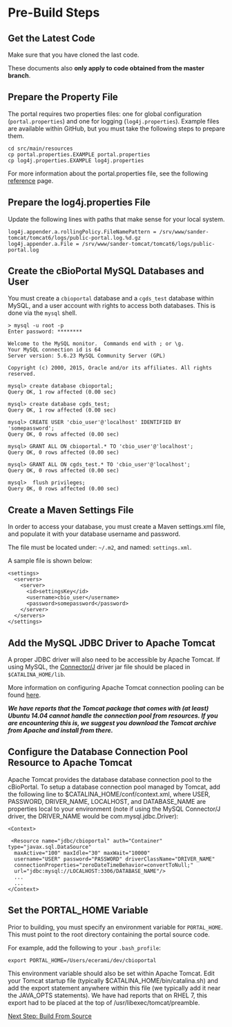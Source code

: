 # Pre-Build Steps

## Get the Latest Code

Make sure that you have cloned the last code.

These documents also **only apply to code obtained from the master branch**.

## Prepare the Property File

The portal requires two properties files:  one for global configuration (`portal.properties`) and one for logging (`log4j.properties`).  Example files are available within GitHub, but you must take the following steps to prepare them.

    cd src/main/resources
    cp portal.properties.EXAMPLE portal.properties
    cp log4j.properties.EXAMPLE log4j.properties

For more information about the portal.properties file, see the following [reference](portal.properties-Reference.md) page.

## Prepare the log4j.properties File

Update the following lines with paths that make sense for your local system.

    log4j.appender.a.rollingPolicy.FileNamePattern = /srv/www/sander-tomcat/tomcat6/logs/public-portal.log.%d.gz
    log4j.appender.a.File = /srv/www/sander-tomcat/tomcat6/logs/public-portal.log

<a name='prepare_database'>

##  Create the cBioPortal MySQL Databases and User

You must create a `cbioportal` database and a `cgds_test` database within MySQL, and a user account with rights to access both databases.  This is done via the `mysql` shell.

    > mysql -u root -p
    Enter password: ********

    Welcome to the MySQL monitor.  Commands end with ; or \g.
    Your MySQL connection id is 64
    Server version: 5.6.23 MySQL Community Server (GPL)

    Copyright (c) 2000, 2015, Oracle and/or its affiliates. All rights reserved.

    mysql> create database cbioportal;
    Query OK, 1 row affected (0.00 sec)

    mysql> create database cgds_test;
    Query OK, 1 row affected (0.00 sec)

    mysql> CREATE USER 'cbio_user'@'localhost' IDENTIFIED BY 'somepassword';
    Query OK, 0 rows affected (0.00 sec)

    mysql> GRANT ALL ON cbioportal.* TO 'cbio_user'@'localhost';
    Query OK, 0 rows affected (0.00 sec)

    mysql> GRANT ALL ON cgds_test.* TO 'cbio_user'@'localhost';
    Query OK, 0 rows affected (0.00 sec)

    mysql>  flush privileges;
    Query OK, 0 rows affected (0.00 sec)

## Create a Maven Settings File

In order to access your database, you must create a Maven settings.xml file, and populate it with your database username and password.

The file must be located under:  `~/.m2`, and named:  `settings.xml`.

A sample file is shown below:

    <settings>
      <servers>
        <server>
          <id>settingsKey</id>
          <username>cbio_user</username>
          <password>somepassword</password>
        </server>
      </servers>
    </settings>

## Add the MySQL JDBC Driver to Apache Tomcat

A proper JDBC driver will also need to be accessible by Apache Tomcat.  If using MySQL, the [Connector/J](http://dev.mysql.com/downloads/connector/j/) driver jar file should be placed in `$CATALINA_HOME/lib`.

More information on configuring Apache Tomcat connection pooling can be found [here](http://tomcat.apache.org/tomcat-7.0-doc/jndi-datasource-examples-howto.html).

***We have reports that the Tomcat package that comes with (at least) Ubuntu 14.04 cannot handle the connection pool from resources.  If you are encountering this is, we suggest you download the Tomcat archive from Apache and install from there.***

## Configure the Database Connection Pool Resource to Apache Tomcat

Apache Tomcat provides the database database connection pool to the cBioPortal. To setup a database connection pool managed by Tomcat, add the following line to $CATALINA_HOME/conf/context.xml, where USER, PASSWORD, DRIVER_NAME, LOCALHOST, and DATABASE_NAME are properties local to your environment (note if using the MySQL Connector/J driver, the DRIVER_NAME would be com.mysql.jdbc.Driver):

    <Context>

     <Resource name="jdbc/cbioportal" auth="Container" type="javax.sql.DataSource"
      maxActive="100" maxIdle="30" maxWait="10000"
      username="USER" password="PASSWORD" driverClassName="DRIVER_NAME"
      connectionProperties="zeroDateTimeBehavior=convertToNull;"
      url="jdbc:mysql://LOCALHOST:3306/DATABASE_NAME"/>
      ...
      ...
    </Context>

## Set the PORTAL_HOME Variable

Prior to building, you must specify an environment variable for `PORTAL_HOME`.  This must point to the root directory containing the portal source code.

For example, add the following to your `.bash_profile`:

    export PORTAL_HOME=/Users/ecerami/dev/cbioportal

This environment variable should also be set within Apache Tomcat.  Edit your Tomcat startup file (typically $CATALINA_HOME/bin/catalina.sh) and add the export statement anywhere within this file (we typically add it near the JAVA_OPTS statements).  We have had reports that on RHEL 7, this export had to be placed at the top of /usr/libexec/tomcat/preamble.

[Next Step: Build From Source](Build-from-Source.md)
